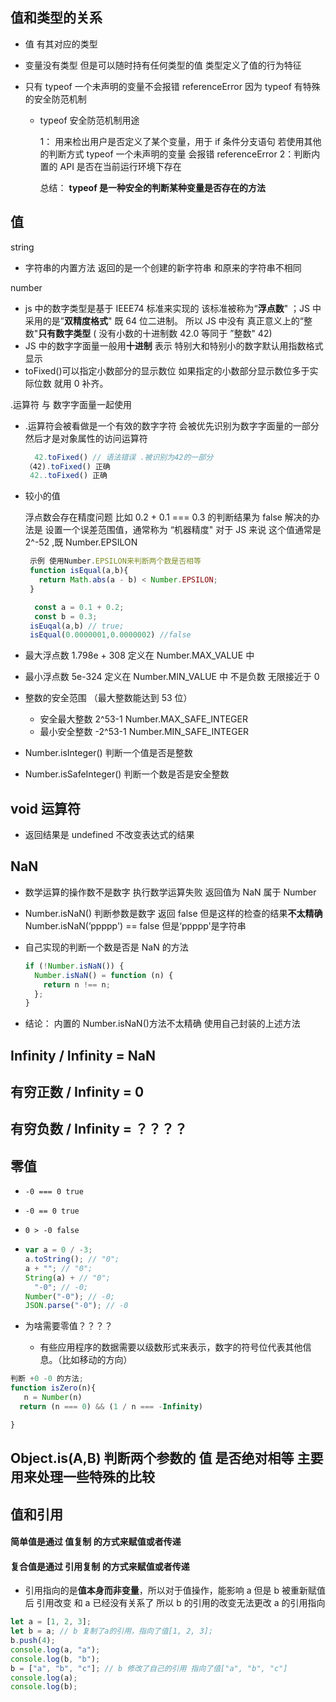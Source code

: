 ## 值和类型的关系

- 值 有其对应的类型
- 变量没有类型 但是可以随时持有任何类型的值 类型定义了值的行为特征
- 只有 typeof 一个未声明的变量不会报错 referenceError 因为 typeof 有特殊的安全防范机制

  - typeof 安全防范机制用途

    1： 用来检出用户是否定义了某个变量，用于 if 条件分支语句 若使用其他的判断方式 typeof 一个未声明的变量 会报错 referenceError
    2：判断内置的 API 是否在当前运行环境下存在

    总结： **typeof 是一种安全的判断某种变量是否存在的方法**

## 值

string

- 字符串的内置方法 返回的是一个创建的新字符串 和原来的字符串不相同

number

- js 中的数字类型是基于 IEEE74 标准来实现的 该标准被称为“**浮点数**" ；JS 中采用的是”**双精度格式**" 既 64 位二进制。 所以 JS 中没有 真正意义上的“整数"**只有数字类型** ( 没有小数的十进制数 42.0 等同于 ”整数" 42)
- JS 中的数字字面量一般用**十进制** 表示 特别大和特别小的数字默认用指数格式显示
- toFixed()可以指定小数部分的显示数位 如果指定的小数部分显示数位多于实际位数 就用 0 补齐。

.运算符 与 数字字面量一起使用

- .运算符会被看做是一个有效的数字字符 会被优先识别为数字字面量的一部分 然后才是对象属性的访问运算符

  ```javascript
    42.toFixed() // 语法错误 .被识别为42的一部分
  （42).toFixed() 正确
   42..toFixed() 正确
  ```

- 较小的值

  浮点数会存在精度问题 比如 0.2 + 0.1 === 0.3 的判断结果为 false 解决的办法是 设置一个误差范围值，通常称为 “机器精度" 对于 JS 来说 这个值通常是 2^-52 ,既 Number.EPSILON

  ```javascript
   示例 使用Number.EPSILON来判断两个数是否相等
   function isEqual(a,b){
     return Math.abs(a - b) < Number.EPSILON;
   }

    const a = 0.1 + 0.2;
    const b = 0.3;
   isEuqal(a,b) // true;
   isEqual(0.0000001,0.0000002) //false
  ```

- 最大浮点数 1.798e + 308 定义在 Number.MAX_VALUE 中
- 最小浮点数 5e-324 定义在 Number.MIN_VALUE 中 不是负数 无限接近于 0
- 整数的安全范围 （最大整数能达到 53 位）

  - 安全最大整数 2^53-1 Number.MAX_SAFE_INTEGER
  - 最小安全整数 -2^53-1 Number.MIN_SAFE_INTEGER

- Number.isInteger() 判断一个值是否是整数
- Number.isSafeInteger() 判断一个数是否是安全整数

## void 运算符

- 返回结果是 undefined 不改变表达式的结果

## NaN

- 数学运算的操作数不是数字 执行数学运算失败 返回值为 NaN 属于 Number
- Number.isNaN() 判断参数是数字 返回 false 但是这样的检查的结果**不太精确** Number.isNaN(’ppppp') == false 但是‘ppppp'是字符串
- 自己实现的判断一个数是否是 NaN 的方法

  ```javascript
  if (!Number.isNaN()) {
    Number.isNaN() = function (n) {
      return n !== n;
    };
  }
  ```

- 结论： 内置的 Number.isNaN()方法不太精确 使用自己封装的上述方法

## Infinity / Infinity = NaN

## 有穷正数 / Infinity = 0

## 有穷负数 / Infinity = ？？？？

## 零值

- `-0 === 0 true `
- `-0 == 0 true`
- `0 > -0 false`
- ```javascript
  var a = 0 / -3;
  a.toString(); // "0";
  a + ""; // "0";
  String(a) + // "0";
    "-0"; // -0;
  Number("-0"); // -0;
  JSON.parse("-0"); // -0
  ```

- 为啥需要零值？？？？
  - 有些应用程序的数据需要以级数形式来表示，数字的符号位代表其他信息。（比如移动的方向）

```javascript
判断 +0 -0 的方法;
function isZero(n){
   n = Number(n)
  return (n === 0) && (1 / n === -Infinity)

}

```

## Object.is(A,B) 判断两个参数的 **值** 是否绝对相等 主要用来处理一些特殊的比较

## 值和引用

#### 简单值是通过 值复制 的方式来赋值或者传递

#### 复合值是通过 引用复制 的方式来赋值或者传递

- 引用指向的是**值本身而非变量**，所以对于值操作，能影响 a 但是 b 被重新赋值后 引用改变 和 a 已经没有关系了 所以 b 的引用的改变无法更改 a 的引用指向

```javascript
let a = [1, 2, 3];
let b = a; // b 复制了a的引用，指向了值[1, 2, 3];
b.push(4);
console.log(a, "a");
console.log(b, "b");
b = ["a", "b", "c"]; // b 修改了自己的引用 指向了值["a", "b", "c"]
console.log(a);
console.log(b);
```
